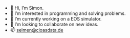 - 👋 Hi, I’m Simon.
- 👀 I’m interested in programming and solving problems.
- 🌱 I’m currently working on a EOS simulator.
- 💞️ I’m looking to collaborate on new ideas.
- 📫 seimen@cloasdata.de

<!---
cloasdata/cloasdata is a ✨ special ✨ repository because its `README.md` (this file) appears on your GitHub profile.
You can click the Preview link to take a look at your changes.
--->
